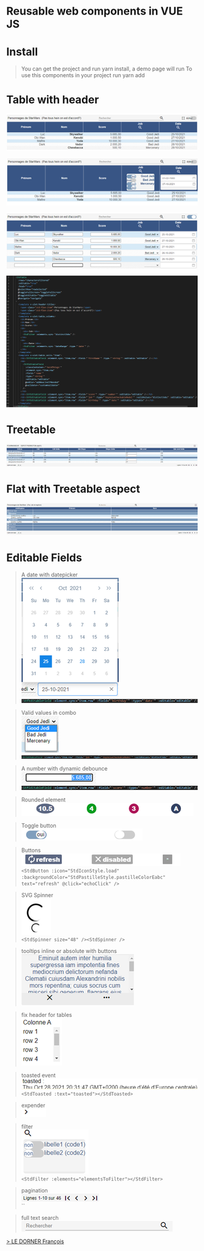 # Reusable web components in VUE JS 

# Install
> You can get the project and run yarn install, a demo page will run
> To use this components in your project run yarn add 

# Table with header 
 ![](doc/table-lecture.png)


 ![](doc/table-filtres.png)

 ![](doc/table-edition.png)
 

 ![](doc/table-with-editable-filters.png)

# Treetable 
![](doc/flatTreeTable.png)


# Flat with Treetable aspect
![](doc/treetable.png)


# Editable Fields
> A date with datepicker
 <br>![](doc/table-edition-date.png)
 <br>![](doc/champ-editable-date-code.png)


> Valid values in combo
 <br>![](doc/champ-editable-combo.png)
 <br>![](doc/champ-editable-combo-code.png)


> A number with dynamic debounce
 <br>![](doc/chap-editable-number.png)
 <br>![](doc/champ-editable-number-code.png)

> Rounded element
 <br>![](doc/pastille.png)

> Toggle button
 <br>![](doc/togglebutton.png)


> Buttons
 <br>![](doc/buttons.png) 
 <br> `<StdButton :icon="StdIconStyle.load" :backgroundColor="StdPastilleStyle.pastilleColorEabc" text="refresh" @click="echoClick" />` 

> SVG Spinner
 <br>![](doc/spinner.png)
 <br>`<StdSpinner size="48" /><StdSpinner />`

> tooltips inline or absolute with buttons
 <br>![](doc/tooltips.png)

> fix header for tables
 <br>![](doc/fixetable.png)

> toasted event
 <br>![](doc/toastedevent.png)
 <br>`<StdToasted :text="toasted"></StdToasted>`

> expender 
  <br>![](doc/expender.png)

> filter 
  <br>![](doc/filter.png)
  <br>`<StdFilter :elements="elementsToFilter"></StdFilter>`

> pagination
 <br>![](doc/pagination.png)
 <br>``

> full text search 
 <br>![](doc/fulltextSearch.png)

 [> LE DORNER François](https://www.francoisledorner.fr)